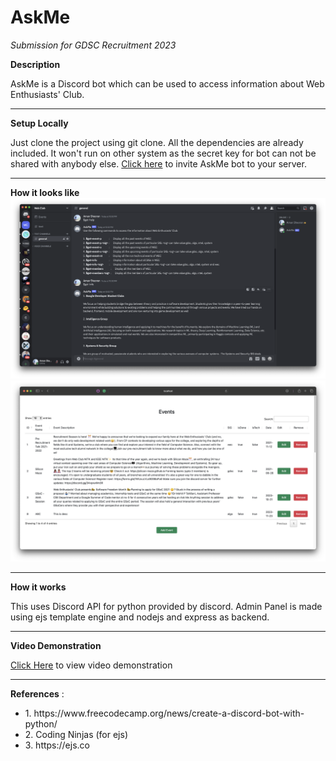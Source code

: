 # AskMe
*Submission for GDSC Recruitment 2023*


**Description**

AskMe is a Discord bot which can be used to access information about Web Enthusiasts' Club.
****
**Setup Locally**

Just clone the project using git clone. All the dependencies are already included. It won't run on other system as the secret key for bot can not be shared with anybody else.
[Click here](https://discord.com/api/oauth2/authorize?client_id=1163439403910320189&permissions=8&scope=bot) to invite AskMe bot to your server.
****
**How it looks like**
![](screenshots/1.png)
![](screenshots/2.png)

****
**How it works**

This uses Discord API for python provided by discord. Admin Panel is made using ejs template engine and nodejs and express as backend.
****
**Video Demonstration**

[Click Here](https://youtu.be/8ydb38RFcEE) to view video demonstration
****
**References** :
<ul>
    <li>1. https://www.freecodecamp.org/news/create-a-discord-bot-with-python/</li>
    <li>2. Coding Ninjas (for ejs)</li>
    <li>3. https://ejs.co</li>

</ul>

